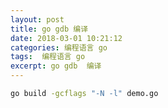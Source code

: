 ```yaml
---
layout: post
title: go gdb 编译
date: 2018-03-01 10:21:12
categories: 编程语言 go
tags:  编程语言 go
excerpt: go gdb  编译
---
```



```sh
go build -gcflags "-N -l" demo.go
```
